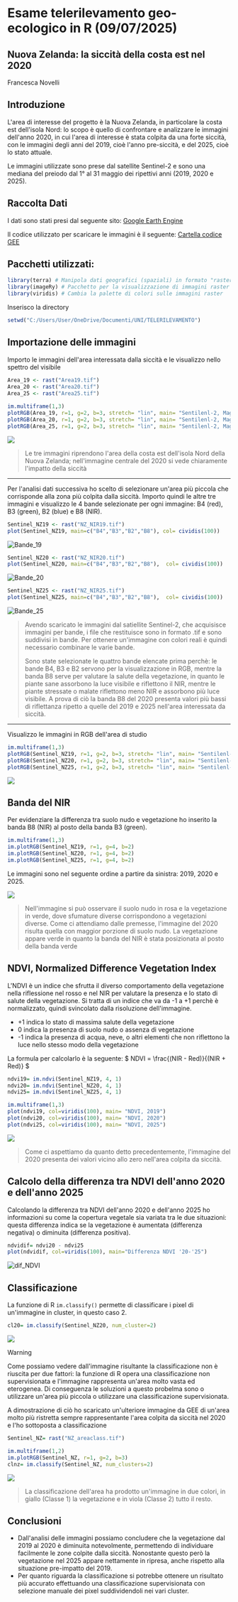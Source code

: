 # **Esame telerilevamento geo-ecologico in R (09/07/2025)**
## Nuova Zelanda: la siccità della costa est nel 2020 
Francesca Novelli

## Introduzione
L'area di interesse del progetto è la Nuova Zelanda, in particolare la costa est dell'isola Nord: lo scopo è quello di confrontare e analizzare le immagini dell'anno 2020, in cui l'area di interesse è stata colpita da una forte siccità, con le immagini degli anni del 2019, cioè l'anno pre-siccità, e del 2025, cioè lo stato attuale. 

Le immagini utilizzate sono prese dal satellite Sentinel-2 e sono una mediana del preiodo dal 1° al 31 maggio dei ripettivi anni (2019, 2020 e 2025). 

## Raccolta Dati
I dati sono stati presi dal seguente sito: [Google Earth Engine](https://earthengine.google.com/)

Il codice utilizzato per scaricare le immagini è il seguente: [Cartella codice GEE](https://github.com/francescanovelli/Telerilevamento2025/blob/main/esame/GEE.js)

## Pacchetti utilizzati:
``` r
library(terra) # Manipola dati geografici (spaziali) in formato "raster" e "vettore"
library(imageRy) # Pacchetto per la visualizzazione di immagini raster su R
library(viridis) # Cambia la palette di colori sulle immagini raster
```
Inserisco la directory
``` r
setwd("C:/Users/User/OneDrive/Documenti/UNI/TELERILEVAMENTO")
```

## Importazione delle immagini
Importo le immagini dell'area interessata dalla siccità e le visualizzo nello spettro del visibile 
``` r
Area_19 <- rast("Area19.tif")
Area_20 <- rast("Area20.tif")
Area_25 <- rast("Area25.tif")
 
im.multiframe(1,3) 
plotRGB(Area_19, r=1, g=2, b=3, stretch= "lin", main= "Sentilenl-2, Mag. 2019")
plotRGB(Area_20, r=1, g=2, b=3, stretch= "lin", main= "Sentilenl-2, Mag. 2020")
plotRGB(Area_25, r=1, g=2, b=3, stretch= "lin", main= "Sentilenl-2, Mag. 2025")
```
<img src="../Pics/NZ_insieme.png" />

> Le tre immagini riprendono l'area della costa est dell'isola Nord della Nuova Zelanda; nell'immagine centrale del 2020 si vede chiaramente l'impatto della siccità

---
Per l'analisi dati successiva ho scelto di selezionare un'area più piccola che corrisponde alla zona più colpita dalla siccità. Importo quindi le altre tre immagini e visualizzo le 4 bande selezionate per ogni immagine: B4 (red), B3 (green), B2 (blue) e B8 (NIR). 

``` r
Sentinel_NZ19 <- rast("NZ_NIR19.tif")
plot(Sentinel_NZ19, main=c("B4","B3","B2","B8"), col= cividis(100))
``` 

![Bande_19](https://github.com/user-attachments/assets/2fd368c1-f54f-445b-87a7-7709588683cc)

``` r
Sentinel_NZ20 <- rast("NZ_NIR20.tif")
plot(Sentinel_NZ20, main=c("B4","B3","B2","B8"),  col= cividis(100))
```

![Bande_20](https://github.com/user-attachments/assets/318c47b1-be3b-45b5-862a-32b6cd52210b)


``` r
Sentinel_NZ25 <- rast("NZ_NIR25.tif")
plot(Sentinel_NZ25, main=c("B4","B3","B2","B8"),  col= cividis(100))
```

![Bande_25](https://github.com/user-attachments/assets/1c48dd29-04e5-4f9e-ac96-d31725e6d6e3)


> Avendo scaricato le immagini dal satiellite Sentinel-2, che acquisisce immagini per bande, i file che restituisce sono in formato .tif e sono suddivisi in bande. Per ottenere un'immagine con colori reali è quindi necessario combinare le varie bande.
>
> Sono state selezionate le quattro bande elencate prima perchè: le bande B4, B3 e B2 servono per la visualizzazione in RGB, mentre la banda B8 serve per valutare la salute della vegetazione, in quanto le piante sane assorbono la luce visibile e riflettono il NIR, mentre le piante stressate o malate riflettono meno NIR e assorbono più luce visibile. A prova di ciò la banda B8 del 2020 presenta valori più bassi di riflettanza ripetto a quelle del 2019 e 2025 nell'area interessata da siccità.

---

Visualizzo le immagini in RGB dell'area di studio
``` r
im.multiframe(1,3) 
plotRGB(Sentinel_NZ19, r=1, g=2, b=3, stretch= "lin", main= "Sentilenl-2, Mag. 2019")
plotRGB(Sentinel_NZ20, r=1, g=2, b=3, stretch= "lin", main= "Sentilenl-2, Mag. 2020")
plotRGB(Sentinel_NZ25, r=1, g=2, b=3, stretch= "lin", main= "Sentilenl-2, Mag. 2025")
```

<img src="../Pics/NZ_areapiccola.png" />

## Banda del NIR
Per evidenziare la differenza tra suolo nudo e vegetazione ho inserito la banda B8 (NIR) al posto della banda B3 (green). 

``` r
im.multiframe(1,3)
im.plotRGB(Sentinel_NZ19, r=1, g=4, b=2)
im.plotRGB(Sentinel_NZ20, r=1, g=4, b=2)
im.plotRGB(Sentinel_NZ25, r=1, g=4, b=2)
```

Le immagini sono nel seguente ordine a partire da sinistra: 2019, 2020 e 2025.

 <img src="../Pics/area_NIR.png" />

> Nell'immagine si può osservare il suolo nudo in rosa e la vegetazione in verde, dove sfumature diverse corrispondono a vegetazioni diverse. Come ci attendiamo dalle premesse, l'immagine del 2020 risulta quella con maggior porzione di suolo nudo.
> La vegetazione appare verde in quanto la banda del NIR è stata posizionata al posto della banda verde


## NDVI, Normalized Difference Vegetation Index

L'NDVI è un indice che sfrutta il diverso comportamento della vegetazione nella riflessione nel rosso e nel NIR per valutare la presenza e lo stato di salute della vegetazione. Si tratta di un indice che va da -1 a +1 perchè è normalizzato, quindi svincolato dalla risoluzione dell'immagine.
+ +1 indica lo stato di massima salute della vegetazione
+ 0 indica la presenza di suolo nudo o assenza di vegetazione
+ -1 indica la presenza di acqua, neve, o altri elementi che non riflettono la luce nello stesso modo della vegetazione

La formula per calcolarlo è la seguente:      $` NDVI = \frac{(NIR - Red)}{(NIR + Red)} `$


``` r
ndvi19= im.ndvi(Sentinel_NZ19, 4, 1)
ndvi20= im.ndvi(Sentinel_NZ20, 4, 1)
ndvi25= im.ndvi(Sentinel_NZ25, 4, 1)

im.multiframe(1,3)
plot(ndvi19, col=viridis(100), main= "NDVI, 2019")
plot(ndvi20, col=viridis(100), main= "NDVI, 2020")
plot(ndvi25, col=viridis(100), main= "NDVI, 2025")
```

<img src="../Pics/NZ_NDVI.png" />

> Come ci aspettiamo da quanto detto precedentemente, l'immagine del 2020 presenta dei valori vicino allo zero nell'area colpita da siccità.

## Calcolo della differenza tra NDVI dell'anno 2020 e dell'anno 2025
Calcolando la differenza tra NDVI dell'anno 2020 e dell'anno 2025 ho informazioni su come la copertura vegetale sia variata tra le due situazioni: questa differenza indica se la vegetazione è aumentata (differenza negativa) o diminuita (differenza positiva). 

```r
ndvidif= ndvi20 - ndvi25
plot(ndvidif, col=viridis(100), main="Differenza NDVI '20-'25")
```

![dif_NDVI](https://github.com/user-attachments/assets/6abb5e81-54a7-4db1-86bb-366e747d53ae)

## Classificazione
La funzione di R `im.classify()` permette di classificare i pixel di un'immagine in cluster, in questo caso 2.

```r
cl20= im.classify(Sentinel_NZ20, num_cluster=2)
```

<img src="../Pics/class_20.png" />

>[!WARNING]
>
> Come possiamo vedere dall'immagine risultante la classificazione non è riuscita per due fattori: la funzione di R opera una classificazione non supervisionata e l'immagine rappresenta un'area molto vasta ed eterogenea. Di conseguenza le soluzioni a questo probelma sono o utilizzare un'area più piccola o utilizzare una classificazione supervisionata.

A dimostrazione di ciò ho scaricato un'ulteriore immagine da GEE di un'area molto più ristretta sempre rappresentante l'area colpita da siccità nel 2020 e l'ho sottoposta a classificazione

```r
Sentinel_NZ= rast("NZ_areaclass.tif")

im.multiframe(1,2)
im.plotRGB(Sentinel_NZ, r=1, g=2, b=3)
clnz= im.classify(Sentinel_NZ, num_clusters=2)
```

<img src="../Pics/NZ_classarea.png" />

> La classificazione dell'area ha prodotto un'immagine in due colori, in giallo (Classe 1) la vegetazione e in viola (Classe 2) tutto il resto. 

## Conclusioni 
- Dall'analisi delle immagini possiamo concludere che la vegetazione dal 2019 al 2020 è diminuita notevolmente, permettendo di individuare facilmente le zone colpite dalla siccità. Nonostante questo però la vegetazione nel 2025 appare nettamente in ripresa, anche rispetto alla situazione pre-impatto del 2019. 
- Per quanto riguarda la classificazione si potrebbe ottenere un risultato più accurato effettuando una classificazione supervisionata con selezione manuale dei pixel suddividendoli nei vari cluster. 
